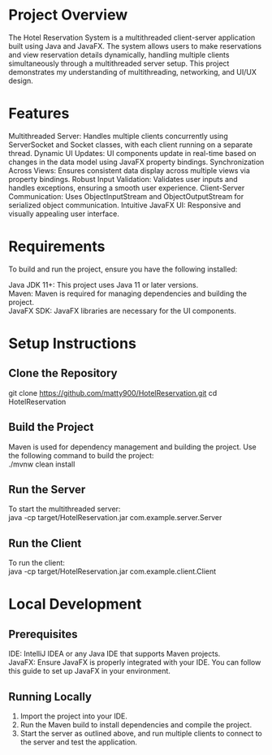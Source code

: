# **Project Overview** <br/>
The Hotel Reservation System is a multithreaded client-server application built using Java and JavaFX. The system allows users to make reservations and view reservation details dynamically, handling multiple clients simultaneously through a multithreaded server setup. This project demonstrates my understanding of multithreading, networking, and UI/UX design.

# **Features**<br/>
Multithreaded Server: Handles multiple clients concurrently using ServerSocket and Socket classes, with each client running on a separate thread.
Dynamic UI Updates: UI components update in real-time based on changes in the data model using JavaFX property bindings.
Synchronization Across Views: Ensures consistent data display across multiple views via property bindings.
Robust Input Validation: Validates user inputs and handles exceptions, ensuring a smooth user experience.
Client-Server Communication: Uses ObjectInputStream and ObjectOutputStream for serialized object communication.
Intuitive JavaFX UI: Responsive and visually appealing user interface.


# **Requirements**<br/>
To build and run the project, ensure you have the following installed:

Java JDK 11+: This project uses Java 11 or later versions.<br/>
Maven: Maven is required for managing dependencies and building the project.<br/>
JavaFX SDK: JavaFX libraries are necessary for the UI components.<br/>

# **Setup Instructions**<br/>

## Clone the Repository <br/>
git clone https://github.com/matty900/HotelReservation.git
cd HotelReservation<br/>
## Build the Project<br/>
Maven is used for dependency management and building the project. Use the following command to build the project:<br/>
./mvnw clean install
## Run the Server<br/>
To start the multithreaded server: <br/>
java -cp target/HotelReservation.jar com.example.server.Server
## Run the Client <br/>
To run the client:<br/>
java -cp target/HotelReservation.jar com.example.client.Client



# **Local Development**<br/>
## Prerequisites <br/>
IDE: IntelliJ IDEA or any Java IDE that supports Maven projects.<br/>
JavaFX: Ensure JavaFX is properly integrated with your IDE. You can follow this guide to set up JavaFX in your environment.
## Running Locally<br/>
1. Import the project into your IDE.<br/>
2. Run the Maven build to install dependencies and compile the project.<br/>
3. Start the server as outlined above, and run multiple clients to connect to the server and test the application.
